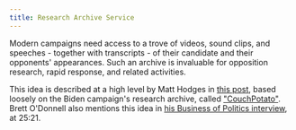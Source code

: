 ```yaml
---
title: Research Archive Service
---
```


Modern campaigns need access to a trove of videos, sound clips, and speeches - together with transcripts - of their candidate and their opponents' appearances. Such an archive is invaluable for opposition research, rapid response, and related activities.

This idea is described at a high level by Matt Hodges in [this post](https://mastodon.social/@MattHodges/109761580797538792), based loosely on the Biden campaign's research archive, called ["CouchPotato"](https://www.infoq.com/presentations/biden-presidential-campaign/). Brett O'Donnell also mentions this idea in [his Business of Politics interview](https://podcast.startupcaucus.com/1833138/10029954-do-debates-still-matter-brett-o-donnell-o-donnell-associates), at 25:21.